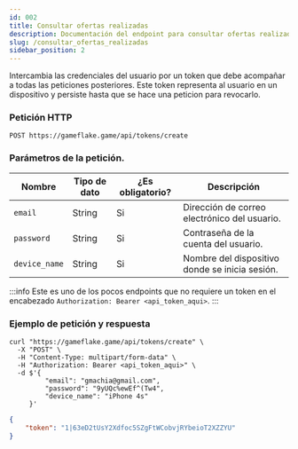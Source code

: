 ```yaml
---
id: 002 
title: Consultar ofertas realizadas
description: Documentación del endpoint para consultar ofertas realizadas
slug: /consultar_ofertas_realizadas
sidebar_position: 2
---
```


Intercambia las credenciales del usuario por un token que debe acompañar
a todas las peticiones posteriores. Este token representa al usuario en un
dispositivo y persiste hasta que se hace una peticion para revocarlo.

### Petición HTTP
`POST https://gameflake.game/api/tokens/create`

### Parámetros de la petición.
| Nombre        | Tipo de dato | ¿Es obligatorio? | Descripción                                    |
| ------------- | ------------ | ---------------- | ---------------------------------------------- |
| `email`       | String       | Si               | Dirección de correo electrónico del usuario.   |
| `password`    | String       | Si               | Contraseña de la cuenta del usuario.           |
| `device_name` | String       | Si               | Nombre del dispositivo donde se inicia sesión. |

:::info
Este es uno de los pocos endpoints que no requiere un token en el encabezado `Authorization: Bearer <api_token_aqui>`.
:::


### Ejemplo de petición y respuesta
```shell title="Ejemplo de petición"
curl "https://gameflake.game/api/tokens/create" \
  -X "POST" \
  -H "Content-Type: multipart/form-data" \
  -H "Authorization: Bearer <api_token_aqui>" \
  -d $'{
         "email": "gmachia@gmail.com",
         "password": "9yUQc%ewEf^(Tw4",
         "device_name": "iPhone 4s"
     }'
```

```json title="Ejemplo de respuesta"
{
    "token": "1|63eD2tUsY2Xdfoc5SZgFtWCobvjRYbeioT2XZZYU"
}
```
